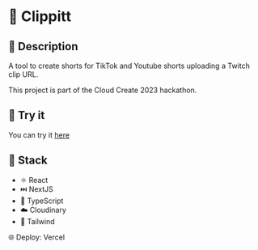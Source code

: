 # 🎥 Clippitt

## 📜 Description

A tool to create shorts for TikTok and Youtube shorts uploading a Twitch clip URL.

This project is part of the Cloud Create 2023 hackathon.

## 🔗 Try it

You can try it [here](https://clippitt.vercel.app)

## 🚀 Stack

- ⚛️ React
- ⏭️ NextJS
- 💙 TypeScript
- ☁️ Cloudinary
- 💄 Tailwind

🌐 Deploy: Vercel
